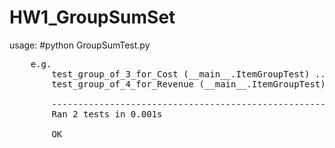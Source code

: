 # HW1_GroupSumSet
usage: #python GroupSumTest.py
<pre>
    e.g.
        test_group_of_3_for_Cost (__main__.ItemGroupTest) ... ok
        test_group_of_4_for_Revenue (__main__.ItemGroupTest) ... ok
        
        ----------------------------------------------------------------------
        Ran 2 tests in 0.001s
        
        OK
</pre>
